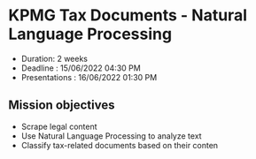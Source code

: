 # KPMG Tax Documents - Natural Language Processing
- Duration: 2 weeks
- Deadline : 15/06/2022 04:30 PM
- Presentations : 16/06/2022 01:30 PM

## Mission objectives
- Scrape legal content
- Use Natural Language Processing to analyze text
- Classify tax-related documents based on their conten
